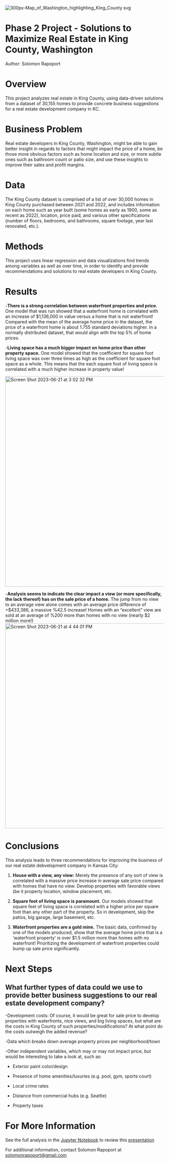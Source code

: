 ![300px-Map_of_Washington_highlighting_King_County svg](https://github.com/solomonrapoport/Phase-2-Project/assets/112587683/4bdcb90f-1fc6-4374-ac9e-e31b3a85b693)


# Phase 2 Project - Solutions to Maximize Real Estate in King County, Washington
Author: Solomon Rapoport

# Overview
This project analyzes real estate in King County, using data-driven solutions from a dataset of 30,155 homes to provide concrete business suggestions for a real estate development company in KC.

# Business Problem
Real estate developers in King County, Washington, might be able to gain better insight in regards to factors that might impact the price of a home, be those more obvious factors such as home location and size, or more subtle ones such as bathroom count or patio size, and use these insights to improve their sales and profit margins.

# Data
The King County dataset is comprised of a list of over 30,000 homes in King County purchased between 2021 and 2022, and includes information on each home such as year built (some homes as early as 1900, some as recent as 2022), location, price paid, and various other specifications (number of floors, bedrooms, and bathrooms, square footage, year last renovated, etc.).

# Methods
This project uses linear regression and data visualizations find trends among variables as well as over time, in order to identify and provide recommendations and solutions to real estate developers in King County.

# Results

-**There is a strong correlation between waterfront properties and price.** One model that was run showed that a waterfront home is correlated with an increase of $1,136,000 in value versus a home that is not waterfront! Compared  with the mean of the average home price in the dataset, the price of a waterfront home is about 1.755 standard deviations higher. In a normally distributed dataset, that would align with the top 5% of home prices.

-**Living space has a much bigger impact on home price than other property space.** One model showed that the coefficient for square foot living space was over three times as high as the coefficient for square foot space as a whole. This means that the each square foot of living space is correlated with a much higher increase in property value!

<img width="666" alt="Screen Shot 2023-06-21 at 3 02 32 PM" src="https://github.com/solomonrapoport/Phase-2-Project/assets/112587683/918c851e-ac90-41e6-b3a7-98fcf85bd162">

-**Analysis seems to indicate the clear impact a view (or more specifically, the lack thereof) has on the sale price of a home.**
The jump from no view to an average view alone comes with an average price difference of +$433,386, a massive %42.5 increase!
Homes with an “excellent” view are sold at an average of %200 more than homes with no view (nearly $2 million more!)
<img width="649" alt="Screen Shot 2023-06-21 at 4 44 01 PM" src="https://github.com/solomonrapoport/Phase-2-Project/assets/112587683/df8489bd-c7c3-48b7-88f3-1e42cbc7b8a4">

# Conclusions



This analysis leads to three recommendations for improving the business of our real estate debvelopment company in Kansas City:

1. **House with a view, any view:** Merely the presence of any sort of view is correlated with a massive price increase in average sale price compared with homes that have no view. Develop properties with favorable views (be it property  location, window placement, etc.

2. **Square feet of living space is paramount.** Our models showed that square feet of living space is correlated with a higher price per square foot than any other part of the property. So in development, skip the patios, big garage, large basement, etc.

3. **Waterfront properties are a gold mine.** The basic data, confirmed by one of the models produced, show that the average home price that is a ‘waterfront property’ is over $1.5 million more than homes with no waterfront! Prioritizing the development of waterfront properties could bump up sale price significantly.


# Next Steps

## What further types of data could we use to provide better business suggestions to our real estate development company?
-Development costs: Of course, it would be great for sale price to develop properties with waterfronts, nice views, and big living spaces, but what are the costs in King County of such properties/modifications? At what point do the costs outweigh the added revenue?

-Data which breaks down average property prices per neighborhood/town

-Other independent variables, which may or may not impact price, but would be interesting to take a look at, such as:

+ Exterior paint color/design

+ Presence of home amenities/luxuries (e.g. pool, gym, sports court)
  
+ Local crime rates
  
+ Distance from commercial hubs (e.g. Seattle)
  
+ Property taxes

# For More Information

See the full analysis in the [Jupyter Notebook](https://github.com/solomonrapoport/Phase-2-Project/blob/59854823a47b2107bba1dbcc4aeb985c04f74e23/Solomon%20Rapoport%20-%20Phase%202%20presentation%20notebook.ipynb) to review this [presentation](https://github.com/solomonrapoport/Phase-2-Project/blob/0707bda1fe7e93df18f21611930f9206f416a69f/Phase%202%20Presentation%20-%20Solomon%20Rapoport%20-%20King%20County%20Real%20Estate.pdf)

For additional information, contact Solomon Rapoport at solomonrapoport@gmail.com
